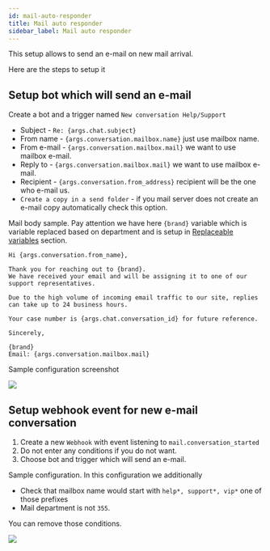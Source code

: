 ```yaml
---
id: mail-auto-responder
title: Mail auto responder
sidebar_label: Mail auto responder
---
```


This setup allows to send an e-mail on new mail arrival.

Here are the steps to setup it

## Setup bot which will send an e-mail

Create a bot and a trigger named `New conversation Help/Support`

 * Subject - `Re: {args.chat.subject}`
 * From name - `{args.conversation.mailbox.name}` just use mailbox name.
 * From e-mail - `{args.conversation.mailbox.mail}` we want to use mailbox e-mail.
 * Reply to - `{args.conversation.mailbox.mail}` we want to use mailbox e-mail.
 * Recipient - `{args.conversation.from_address}` recipient will be the one who e-mail us.
 * `Create a copy in a send folder` - if you mail server does not create an e-mail copy automatically check this option.

Mail body sample. Pay attention we have here `{brand}` variable which is variable replaced based on department and is setup in [Replaceable variables](replaceable-variables.md) section.

```
Hi {args.conversation.from_name},

Thank you for reaching out to {brand}.
We have received your email and will be assigning it to one of our support representatives.

Due to the high volume of incoming email traffic to our site, replies can take up to 24 business hours.

Your case number is {args.chat.conversation_id} for future reference.

Sincerely,

{brand}
Email: {args.conversation.mailbox.mail}
```

Sample configuration screenshot

![](/img/mail/trigger-auto-reply.png)

## Setup webhook event for new e-mail conversation

1. Create a new `Webhook` with event listening to `mail.conversation_started`
2. Do not enter any conditions if you do not want.
3. Choose bot and trigger which will send an e-mail.

Sample configuration. In this configuration we additionally

* Check that mailbox name would start with `help*, support*, vip*` one of those prefixes
* Mail department is not `355`.

You can remove those conditions.

![](/img/mail/auto-responder.png)



